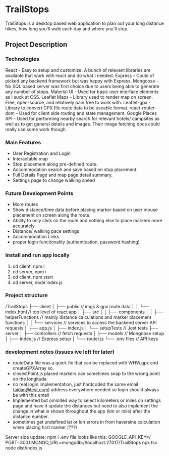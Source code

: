 # TrailStops

TrailStops is a desktop based web application to plan out your long distance hikes, how long you'll walk each day and where you'll stop.

## Project Description

### Technologies

React - Easy to setup and customize. A bunch of relevant libraries are available that work with react and do what I needed.
Express - Could of picked any backend framework but was happy with Express.
Mongoose - No SQL based server was first choice due to users being able to generate any number of stops.
Material UI - Used for basic user interface elements as I suck at CSS.
Leaflet Maps - Library used to render map on screen. Free, open-source, and relatively pain free to work with.
Leaflet-gpx - Library to convert GPX file route data to be useable format.
react-router-dom - Used for client side routing and state management.
Google Places API - Used for performing nearby search for relevant hotels/ campsites as well as to get general details and images. Their image fetching docs could really use some work though.

### Main Features

- User Registration and Login
- Interactable map
- Stop placement along pre-defined route.
- Accommodation search and save based on stop placement.
- Full Details Page and map page detail summary.
- Settings page to change walking speed

### Future Development Points

- More routes
- Show distance/time data before placing marker based on user mouse placement on screen along the route.
- Ability to only click on the route and nothing else to place markers more accurately
- Distance/ walking pace settings
- Accommodation Links
- proper login functionality (authentication, password hashing)

### Install and run app locally

1. cd client, npm i
2. cd server, npm i
3. cd client, npm start
4. cd server, node index.js

### Project structure

/TrailStops
├── client
│ ├── public // imgs & gpx route data
│ │ └── index.html // top level of react app
│ ├── src
│ │ ├── components
│ │ ├── helperFunctions // mainly distance calculations and marker placement functions
│ │ └── services // services to access the backend server API requests
│ ├── app.js
│ ├── index.js
│ └── setupTests // Jest tests
├── server
│ ├── controllers // fetch requests
│ ├── models // Mongoose setup
│ ├── index.js // Express setup
│ └── router.js
└── .env files // API keys

### development notes (issues ive left for later)

- routeData file was a quick fix that can be replaced with WHW.gpx and createGPXArray so.
- closestPoint.js placed markers can sometimes snap to the wrong point on the longitude
- no real login implementation, just hardcoded the same email (aidan@test.com) address everywhere needed so login should always be with this email
- Implemented but ommited way to select kilometers or miles on settings page and have it update the distances but need to also implement the change in what is shown throughout the app (km or mile) after the distance number.
- sometimes get undefined lat or lon errors in from haversine calculation when placing first marker (???)

Server side update:
npm i
.env file looks like this:
GOOGLE_API_KEY=/
PORT=3001
MONGO_URL=mongodb://localhost:27017/TrailStops
npx tsc
node dist/index.js
